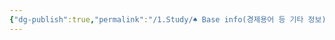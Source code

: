 ```yaml
---
{"dg-publish":true,"permalink":"/1.Study/♠ Base info(경제용어 등 기타 정보)/기타/계절,월/10월/","created":"2024-11-20T21:02:30.042+09:00","updated":"2025-06-03T20:07:22.396+09:00"}
---
```



